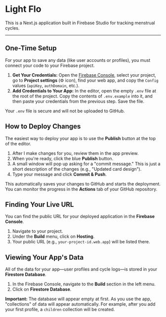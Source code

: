 
# Light Flo

This is a Next.js application built in Firebase Studio for tracking menstrual cycles.

---

## **One-Time Setup**

For your app to save any data (like user accounts or profiles), you must connect your code to your Firebase project.

1.  **Get Your Credentials:** Open the [Firebase Console](https://console.firebase.google.com/), select your project, go to **Project settings** (⚙️ icon), find your web app, and copy the `Config` values (`apiKey`, `authDomain`, etc.).
2.  **Add Credentials to Your App:** In the editor, open the empty `.env` file at the root of the project. Copy the contents of `.env.example` into it, and then paste your credentials from the previous step. Save the file.

Your `.env` file is secure and will not be uploaded to GitHub.

## How to Deploy Changes

The easiest way to deploy your app is to use the **Publish** button at the top of the editor.

1.  After I make changes for you, review them in the app preview.
2.  When you're ready, click the blue **Publish** button.
3.  A small window will pop up asking for a "commit message." This is just a short description of the changes (e.g., "Updated card design").
4.  Type your message and click **Commit & Push**.

This automatically saves your changes to GitHub and starts the deployment. You can monitor the progress in the **Actions** tab of your GitHub repository.

## Finding Your Live URL

You can find the public URL for your deployed application in the **Firebase Console**.
1. Navigate to your project.
2. Under the **Build** menu, click on **Hosting**.
3. Your public URL (e.g., `your-project-id.web.app`) will be listed there.

## Viewing Your App's Data

All of the data for your app—user profiles and cycle logs—is stored in your **Firestore Database**.

1.  In the Firebase Console, navigate to the **Build** section in the left menu.
2.  Click on **Firestore Database**.

**Important:** The database will appear empty at first. As you use the app, "collections" of data will appear automatically. For example, after you add your first profile, a `children` collection will be created.
